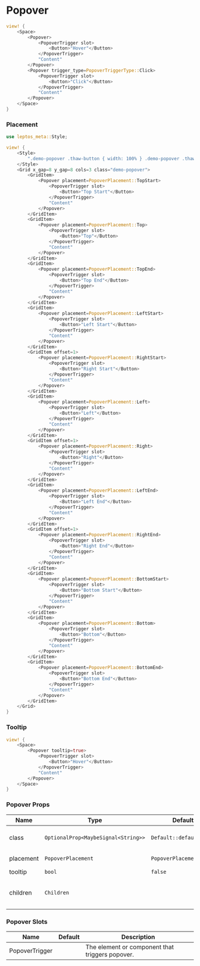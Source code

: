 # Popover

```rust demo
view! {
    <Space>
        <Popover>
            <PopoverTrigger slot>
                <Button>"Hover"</Button>
            </PopoverTrigger>
            "Content"
        </Popover>
        <Popover trigger_type=PopoverTriggerType::Click>
            <PopoverTrigger slot>
                <Button>"Click"</Button>
            </PopoverTrigger>
            "Content"
        </Popover>
    </Space>
}
```

### Placement

```rust demo
use leptos_meta::Style;

view! {
    <Style>
        ".demo-popover .thaw-button { width: 100% } .demo-popover .thaw-popover-trigger { display: block }"
    </Style>
    <Grid x_gap=8 y_gap=8 cols=3 class="demo-popover">
        <GridItem>
            <Popover placement=PopoverPlacement::TopStart>
                <PopoverTrigger slot>
                    <Button>"Top Start"</Button>
                </PopoverTrigger>
                "Content"
            </Popover>
        </GridItem>
        <GridItem>
            <Popover placement=PopoverPlacement::Top>
                <PopoverTrigger slot>
                    <Button>"Top"</Button>
                </PopoverTrigger>
                "Content"
            </Popover>
        </GridItem>
        <GridItem>
            <Popover placement=PopoverPlacement::TopEnd>
                <PopoverTrigger slot>
                    <Button>"Top End"</Button>
                </PopoverTrigger>
                "Content"
            </Popover>
        </GridItem>
        <GridItem>
            <Popover placement=PopoverPlacement::LeftStart>
                <PopoverTrigger slot>
                    <Button>"Left Start"</Button>
                </PopoverTrigger>
                "Content"
            </Popover>
        </GridItem>
        <GridItem offset=1>
            <Popover placement=PopoverPlacement::RightStart>
                <PopoverTrigger slot>
                    <Button>"Right Start"</Button>
                </PopoverTrigger>
                "Content"
            </Popover>
        </GridItem>
        <GridItem>
            <Popover placement=PopoverPlacement::Left>
                <PopoverTrigger slot>
                    <Button>"Left"</Button>
                </PopoverTrigger>
                "Content"
            </Popover>
        </GridItem>
        <GridItem offset=1>
            <Popover placement=PopoverPlacement::Right>
                <PopoverTrigger slot>
                    <Button>"Right"</Button>
                </PopoverTrigger>
                "Content"
            </Popover>
        </GridItem>
        <GridItem>
            <Popover placement=PopoverPlacement::LeftEnd>
                <PopoverTrigger slot>
                    <Button>"Left End"</Button>
                </PopoverTrigger>
                "Content"
            </Popover>
        </GridItem>
        <GridItem offset=1>
            <Popover placement=PopoverPlacement::RightEnd>
                <PopoverTrigger slot>
                    <Button>"Right End"</Button>
                </PopoverTrigger>
                "Content"
            </Popover>
        </GridItem>
        <GridItem>
            <Popover placement=PopoverPlacement::BottomStart>
                <PopoverTrigger slot>
                    <Button>"Bottom Start"</Button>
                </PopoverTrigger>
                "Content"
            </Popover>
        </GridItem>
        <GridItem>
            <Popover placement=PopoverPlacement::Bottom>
                <PopoverTrigger slot>
                    <Button>"Bottom"</Button>
                </PopoverTrigger>
                "Content"
            </Popover>
        </GridItem>
        <GridItem>
            <Popover placement=PopoverPlacement::BottomEnd>
                <PopoverTrigger slot>
                    <Button>"Bottom End"</Button>
                </PopoverTrigger>
                "Content"
            </Popover>
        </GridItem>
    </Grid>
}
```

### Tooltip

```rust demo
view! {
    <Space>
        <Popover tooltip=true>
            <PopoverTrigger slot>
                <Button>"Hover"</Button>
            </PopoverTrigger>
            "Content"
        </Popover>
    </Space>
}
```

### Popover Props

| Name      | Type                                | Default                 | Description                   |
| --------- | ----------------------------------- | ----------------------- | ----------------------------- |
| class     | `OptionalProp<MaybeSignal<String>>` | `Default::default()`    | Content class of the popover. |
| placement | `PopoverPlacement`                  | `PopoverPlacement::Top` | Popover placement.            |
| tooltip   | `bool`                              | `false`                 | Tooltip.                      |
| children  | `Children`                          |                         | The content inside popover.   |

### Popover Slots

| Name           | Default | Description                                     |
| -------------- | ------- | ----------------------------------------------- |
| PopoverTrigger |         | The element or component that triggers popover. |
